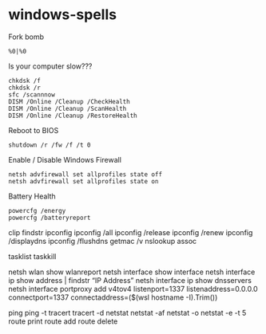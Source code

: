 # windows-spells

Fork bomb
```
%0|%0
```

Is your computer slow???
```
chkdsk /f
chkdsk /r
sfc /scannnow
DISM /Online /Cleanup /CheckHealth
DISM /Online /Cleanup /ScanHealth
DISM /Online /Cleanup /RestoreHealth
```


Reboot to BIOS
```
shutdown /r /fw /f /t 0
```

Enable / Disable Windows Firewall
```
netsh advfirewall set allprofiles state off
netsh advfirewall set allprofiles state on
```

Battery Health
```
powercfg /energy
powercfg /batteryreport
```


clip
findstr
ipconfig
ipconfig /all
ipconfig /release
ipconfig /renew
ipconfig /displaydns
ipconfig /flushdns
getmac /v
nslookup
assoc

tasklist
taskkill

netsh wlan show wlanreport
netsh interface show interface
netsh interface ip show address | findstr “IP Address”
netsh interface ip show dnsservers
netsh interface portproxy add v4tov4 listenport=1337 listenaddress=0.0.0.0 connectport=1337 connectaddress=($(wsl hostname -I).Trim())

ping
ping -t
tracert
tracert -d
netstat
netstat -af
netstat -o
netstat -e -t 5
route print
route add
route delete
